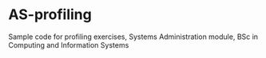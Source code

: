 # AS-profiling
Sample code for profiling exercises, Systems Administration module, BSc in Computing and Information Systems
